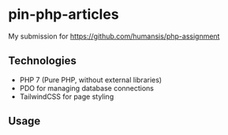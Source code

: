# pin-php-articles

My submission for https://github.com/humansis/php-assignment

## Technologies

- PHP 7 (Pure PHP, without external libraries)
- PDO for managing database connections
- TailwindCSS for page styling

## Usage
